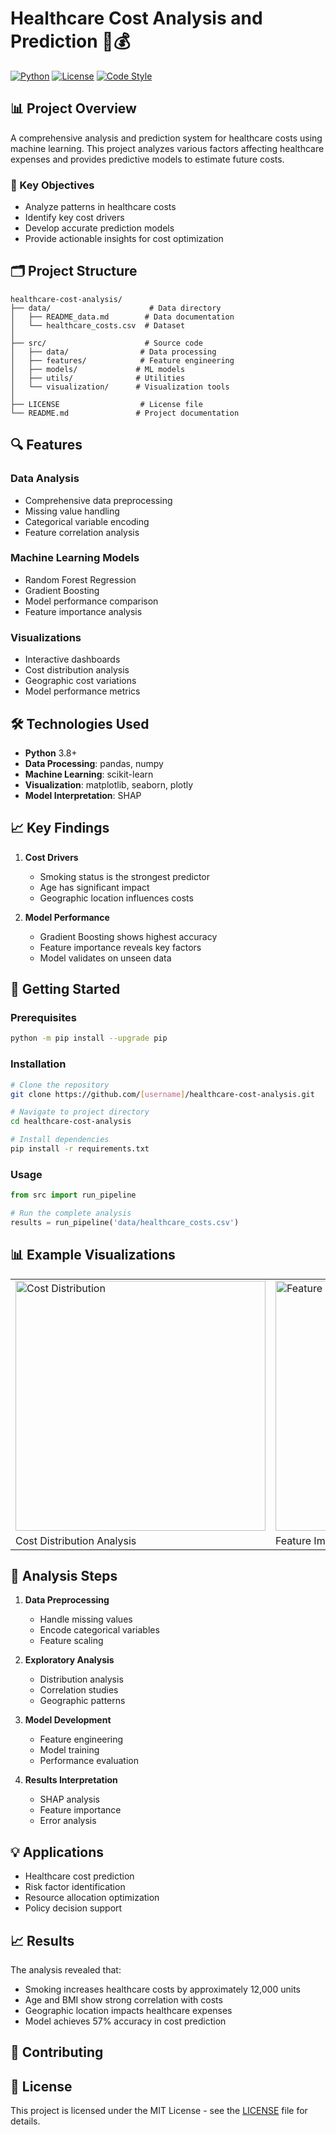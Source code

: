 # Healthcare Cost Analysis and Prediction 🏥💰

[![Python](https://img.shields.io/badge/Python-3.8%2B-blue.svg)](https://www.python.org/downloads/)
[![License](https://img.shields.io/badge/License-MIT-green.svg)](LICENSE)
[![Code Style](https://img.shields.io/badge/code%20style-black-000000.svg)](https://github.com/psf/black)

## 📊 Project Overview

A comprehensive analysis and prediction system for healthcare costs using machine learning. This project analyzes various factors affecting healthcare expenses and provides predictive models to estimate future costs.

### 🎯 Key Objectives

- Analyze patterns in healthcare costs
- Identify key cost drivers
- Develop accurate prediction models
- Provide actionable insights for cost optimization

## 🗂️ Project Structure

```
healthcare-cost-analysis/
├── data/                      # Data directory
│   ├── README_data.md        # Data documentation
│   └── healthcare_costs.csv  # Dataset
│
├── src/                      # Source code
│   ├── data/                # Data processing
│   ├── features/            # Feature engineering
│   ├── models/             # ML models
│   ├── utils/              # Utilities
│   └── visualization/      # Visualization tools
│
├── LICENSE                  # License file
└── README.md               # Project documentation
```

## 🔍 Features

### Data Analysis
- Comprehensive data preprocessing
- Missing value handling
- Categorical variable encoding
- Feature correlation analysis

### Machine Learning Models
- Random Forest Regression
- Gradient Boosting
- Model performance comparison
- Feature importance analysis

### Visualizations
- Interactive dashboards
- Cost distribution analysis
- Geographic cost variations
- Model performance metrics

## 🛠️ Technologies Used

- **Python** 3.8+
- **Data Processing**: pandas, numpy
- **Machine Learning**: scikit-learn
- **Visualization**: matplotlib, seaborn, plotly
- **Model Interpretation**: SHAP

## 📈 Key Findings

1. **Cost Drivers**
   - Smoking status is the strongest predictor
   - Age has significant impact
   - Geographic location influences costs

2. **Model Performance**
   - Gradient Boosting shows highest accuracy
   - Feature importance reveals key factors
   - Model validates on unseen data

## 🚀 Getting Started

### Prerequisites
```bash
python -m pip install --upgrade pip
```

### Installation
```bash
# Clone the repository
git clone https://github.com/[username]/healthcare-cost-analysis.git

# Navigate to project directory
cd healthcare-cost-analysis

# Install dependencies
pip install -r requirements.txt
```

### Usage
```python
from src import run_pipeline

# Run the complete analysis
results = run_pipeline('data/healthcare_costs.csv')
```

## 📊 Example Visualizations

<table>
  <tr>
    <td><img src="reports/figures/cost_distribution.png" alt="Cost Distribution" width="400"/></td>
    <td><img src="reports/figures/feature_importance.png" alt="Feature Importance" width="400"/></td>
  </tr>
  <tr>
    <td>Cost Distribution Analysis</td>
    <td>Feature Importance Plot</td>
  </tr>
</table>

## 📝 Analysis Steps

1. **Data Preprocessing**
   - Handle missing values
   - Encode categorical variables
   - Feature scaling

2. **Exploratory Analysis**
   - Distribution analysis
   - Correlation studies
   - Geographic patterns

3. **Model Development**
   - Feature engineering
   - Model training
   - Performance evaluation

4. **Results Interpretation**
   - SHAP analysis
   - Feature importance
   - Error analysis

## 💡 Applications

- Healthcare cost prediction
- Risk factor identification
- Resource allocation optimization
- Policy decision support

## 📈 Results

The analysis revealed that:
- Smoking increases healthcare costs by approximately 12,000 units
- Age and BMI show strong correlation with costs
- Geographic location impacts healthcare expenses
- Model achieves 57% accuracy in cost prediction

## 🤝 Contributing



## 📄 License

This project is licensed under the MIT License - see the [LICENSE](LICENSE) file for details.
